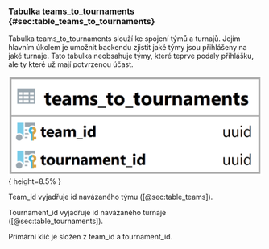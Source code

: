 
### Tabulka teams_to_tournaments {#sec:table_teams_to_tournaments}

Tabulka teams_to_tournaments slouží ke spojení týmů a turnajů.
Jejím hlavním úkolem je umožnit backendu zjistit jaké týmy jsou přihlášeny na jaké turnaje.
Tato tabulka neobsahuje týmy, které teprve podaly přihlášku, ale ty které už mají potvrzenou účast.

![Tabulka teams_to_tournaments](../../../pictures/databaze/teams_to_tournaments.png){ height=8.5% }

Team_id vyjadřuje id navázaného týmu ([@sec:table_teams]).

Tournament_id vyjadřuje id navázaného turnaje ([@sec:table_tournaments]).

Primární klíč je složen z team_id a tournament_id.


